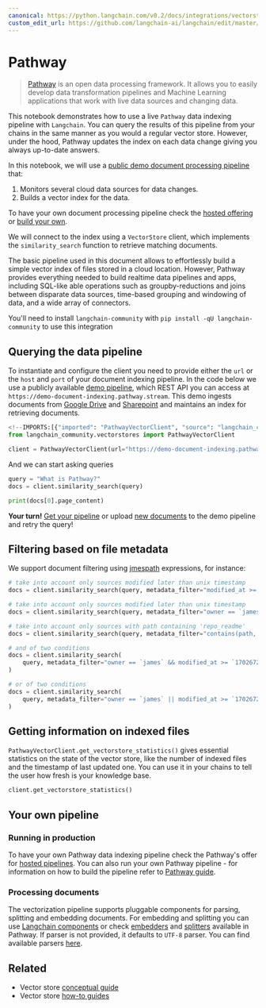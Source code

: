 ```yaml
---
canonical: https://python.langchain.com/v0.2/docs/integrations/vectorstores/pathway/
custom_edit_url: https://github.com/langchain-ai/langchain/edit/master/docs/docs/integrations/vectorstores/pathway.ipynb
---
```


# Pathway
> [Pathway](https://pathway.com/) is an open data processing framework. It allows you to easily develop data transformation pipelines and Machine Learning applications that work with live data sources and changing data.

This notebook demonstrates how to use a live `Pathway` data indexing pipeline with `Langchain`. You can query the results of this pipeline from your chains in the same manner as you would a regular vector store. However, under the hood, Pathway updates the index on each data change giving you always up-to-date answers.

In this notebook, we will use a [public demo document processing pipeline](https://pathway.com/solutions/ai-pipelines#try-it-out) that:

1. Monitors several cloud data sources for data changes.
2. Builds a vector index for the data.

To have your own document processing pipeline check the [hosted offering](https://pathway.com/solutions/ai-pipelines) or [build your own](https://pathway.com/developers/user-guide/llm-xpack/vectorstore_pipeline/).

We will connect to the index using a `VectorStore` client, which implements the `similarity_search` function to retrieve matching documents.

The basic pipeline used in this document allows to effortlessly build a simple vector index of files stored in a cloud location. However, Pathway provides everything needed to build realtime data pipelines and apps, including SQL-like able operations such as groupby-reductions and joins between disparate data sources, time-based grouping and windowing of data, and a wide array of connectors.

You'll need to install `langchain-community` with `pip install -qU langchain-community` to use this integration

## Querying the data pipeline

To instantiate and configure the client you need to provide either the `url` or the `host` and `port` of your document indexing pipeline. In the code below we use a publicly available [demo pipeline](https://pathway.com/solutions/ai-pipelines#try-it-out), which REST API you can access at `https://demo-document-indexing.pathway.stream`. This demo ingests documents from [Google Drive](https://drive.google.com/drive/u/0/folders/1cULDv2OaViJBmOfG5WB0oWcgayNrGtVs) and [Sharepoint](https://navalgo.sharepoint.com/sites/ConnectorSandbox/Shared%20Documents/Forms/AllItems.aspx?id=%2Fsites%2FConnectorSandbox%2FShared%20Documents%2FIndexerSandbox&p=true&ga=1) and maintains an index for retrieving documents.


```python
<!--IMPORTS:[{"imported": "PathwayVectorClient", "source": "langchain_community.vectorstores", "docs": "https://api.python.langchain.com/en/latest/vectorstores/langchain_community.vectorstores.pathway.PathwayVectorClient.html", "title": "Pathway"}]-->
from langchain_community.vectorstores import PathwayVectorClient

client = PathwayVectorClient(url="https://demo-document-indexing.pathway.stream")
```

 And we can start asking queries


```python
query = "What is Pathway?"
docs = client.similarity_search(query)
```


```python
print(docs[0].page_content)
```

 **Your turn!** [Get your pipeline](https://pathway.com/solutions/ai-pipelines) or upload [new documents](https://chat-realtime-sharepoint-gdrive.demo.pathway.com/) to the demo pipeline and retry the query!

## Filtering based on file metadata

We support document filtering using [jmespath](https://jmespath.org/) expressions, for instance:


```python
# take into account only sources modified later than unix timestamp
docs = client.similarity_search(query, metadata_filter="modified_at >= `1702672093`")

# take into account only sources modified later than unix timestamp
docs = client.similarity_search(query, metadata_filter="owner == `james`")

# take into account only sources with path containing 'repo_readme'
docs = client.similarity_search(query, metadata_filter="contains(path, 'repo_readme')")

# and of two conditions
docs = client.similarity_search(
    query, metadata_filter="owner == `james` && modified_at >= `1702672093`"
)

# or of two conditions
docs = client.similarity_search(
    query, metadata_filter="owner == `james` || modified_at >= `1702672093`"
)
```

## Getting information on indexed files

 `PathwayVectorClient.get_vectorstore_statistics()` gives essential statistics on the state of the vector store, like the number of indexed files and the timestamp of last updated one. You can use it in your chains to tell the user how fresh is your knowledge base.


```python
client.get_vectorstore_statistics()
```

## Your own pipeline

### Running in production
To have your own Pathway data indexing pipeline check the Pathway's offer for [hosted pipelines](https://pathway.com/solutions/ai-pipelines). You can also run your own Pathway pipeline - for information on how to build the pipeline refer to [Pathway guide](https://pathway.com/developers/user-guide/llm-xpack/vectorstore_pipeline/).

### Processing documents

The vectorization pipeline supports pluggable components for parsing, splitting and embedding documents. For embedding and splitting you can use [Langchain components](https://pathway.com/developers/user-guide/llm-xpack/vectorstore_pipeline/#langchain) or check [embedders](https://pathway.com/developers/api-docs/pathway-xpacks-llm/embedders) and [splitters](https://pathway.com/developers/api-docs/pathway-xpacks-llm/splitters) available in Pathway. If parser is not provided, it defaults to `UTF-8` parser. You can find available parsers [here](https://github.com/pathwaycom/pathway/blob/main/python/pathway/xpacks/llm/parser.py).


## Related

- Vector store [conceptual guide](/docs/concepts/#vector-stores)
- Vector store [how-to guides](/docs/how_to/#vector-stores)